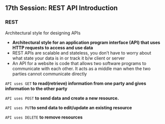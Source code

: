 ## 17th Session: REST API Introduction

### REST

Architectural style for designing APIs 

- **Architectural style for an application program interface (API) that uses HTTP requests to access and use data**
- REST APIs are scalable and stateless, you don’t have to worry about what state your data is in or track it b/w client or server
- An API for a website is code that allows two software programs to communicate with each other. It acts as a middle man when the two parties cannot communicate directly

`API uses GET` **to read(retrieve) information from one party and gives information to the other party**

`API uses POST` **to send data and create a new resource.**

`API uses PUT`**to send data to edit/update an existing resource**

`API uses DELETE` **to remove resources**


